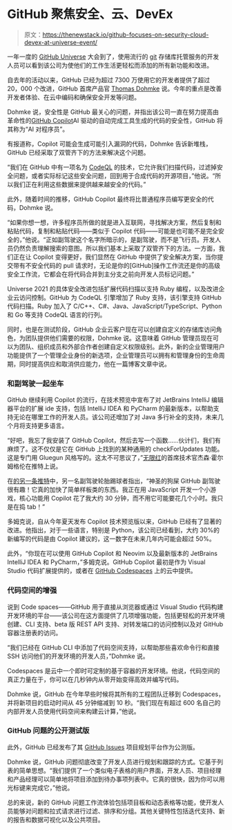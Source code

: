 # GitHub 聚焦安全、云、DevEx

> 原文：<https://thenewstack.io/github-focuses-on-security-cloud-devex-at-universe-event/>

一年一度的 [GitHub Universe](https://www.githubuniverse.com/?false=120820&reg_type_id=120820) 大会到了，使用流行的 [git](https://git-scm.com/) 存储库托管服务的开发人员可以看到该公司为使他们的工作生活更轻松而添加的所有新功能和改进。

自去年的活动以来，GitHub 已经为超过 7300 万使用它的开发者提供了超过 20，000 个改进，GitHub 首席产品官 [Thomas Dohmke](https://www.linkedin.com/in/thomas-dohmke-24855b10/) 说。今年的重点是改善开发者体验、在云中编码和确保安全开发等问题。

Dohmke 说，安全性是 GitHub 最关心的问题，并指出该公司一直在努力提高由革命性的[GitHub Copilot](https://thenewstack.io/github-copilot-a-powerful-controversial-autocomplete-for-developers/)AI 驱动的自动完成工具生成的代码的安全性，GitHub 将其称为“AI 对程序员”。

有报道称，Copilot 可能会生成可能引入漏洞的代码，Dohmke 告诉新堆栈，GitHub 已经采取了双管齐下的方法来解决这个问题。

“我们在 GitHub 中有一项名为 [CodeQL](https://codeql.github.com/) 的技术，它允许我们扫描代码，过滤掉安全问题，或者实际标记这些安全问题，回到用于合成代码的开源项目，”他说。“所以我们正在利用这些数据来提供越来越安全的代码。”

此外，随着时间的推移，GitHub Copilot 最终将比普通程序员编写更安全的代码，Dohmke 说。

“如果你想一想，许多程序员所做的就是进入互联网，寻找解决方案，然后复制和粘贴代码，复制和粘贴代码——类似于 Copilot 代码——可能是也可能不是完全安全的，”他说。“正如副驾驶这个名字所暗示的，是副驾驶，而不是飞行员。开发人员仍然负责理解搜索的意图。所以我们基本上采取了双管齐下的方法。一方面，我们正在让 Copilot 变得更好，我们显然在 GitHub 中提供了安全解决方案，当你提交带有不安全代码的 pull 请求时，无论是你的[GitHub]操作工作流还是你的高级安全工作流，它都会在将代码合并到主分支之前向开发人员标记问题。”

Universe 2021 的具体安全改进包括扩展代码扫描以支持 Ruby 编程，以及改进企业云访问控制。GitHub 为 CodeQL 引擎增加了 Ruby 支持，该引擎支持 GitHub 代码扫描。Ruby 加入了 C/C++、C#、Java、JavaScript/TypeScript、Python 和 Go 等支持 CodeQL 语言的行列。

同时，也是在测试阶段，GitHub 企业云客户现在可以创建自定义的存储库访问角色，为团队提供他们需要的权限，Dohmke 说。这意味着 GitHub 管理员现在可以为团队、组织成员和外部合作者创建自定义权限级别。此外，新的企业管理用户功能提供了一个管理企业身份的新选项，企业管理员可以拥有和管理身份的生命周期，同时提高供应和取消供应能力，他在一篇博客文章中说。

### 和副驾驶一起坐车

GitHub 继续利用 Copilot 的流行，在技术预览中宣布了对 JetBrains IntelliJ 编辑器平台的扩展 ide 支持，包括 IntelliJ IDEA 和 PyCharm 的最新版本，以帮助支持无论在哪里工作的开发人员。该公司还增加了对 Java 多行补全的支持，未来几个月将支持更多语言。

“好吧，我忘了我安装了 GitHub Copilot，然后去写一个函数……伙计们，我们有麻烦了。这不仅仅是它在 GitHub 上找到的某种通用的 checkForUpdates 功能。这是专门用 Gluegun 风格写的。这太不可思议了，”[无限红](https://infinite.red/)的首席技术官杰森·霍尔姆格伦在推特上说。

在[的另一条推特](https://twitter.com/__________siah_/status/1453220562403160066?t=A7wVnwa1Fc-i7DsyC-DwGQ&s=03)中，另一名副驾驶轮胎踢球者指出，“神圣的狗屎 GitHub 副驾驶很有趣！它真的加快了简单样板类的东西。我正在用 JavaScript 开发一个小游戏，核心功能用 Copilot 花了我大约 30 分钟，而不用它可能要花几个小时。我只是在捣 tab！”

多姆克说，自从今年夏天发布 Copilot 技术预览版以来，GitHub 已经有了显著的改进。他指出，对于一些语言，特别是 Python，该公司已经看到，大约 30%的新编写的代码是由 Copilot 建议的，这一数字在未来几年内可能会超过 50%。

此外，“你现在可以使用 GitHub Copilot 和 Neovim 以及最新版本的 JetBrains IntelliJ IDEA 和 PyCharm，”多姆克说。GitHub Copilot 最初是作为 Visual Studio 代码扩展提供的，或者在 [GitHub Codespaces](https://github.com/features/codespaces) 上的云中提供。

### 代码空间的增强

说到 Code spaces——GitHub 用于直接从浏览器或通过 Visual Studio 代码构建开发环境的平台——该公司在这方面提供了几项增强功能，包括更轻松的开发环境创建、CLI 支持、beta 版 REST API 支持、对转发端口的访问控制以及对 GitHub 容器注册表的访问。

“我们已经在 GitHub CLI 中添加了代码空间支持，以帮助那些喜欢命令行和直接 SSH 访问他们的开发环境的开发人员，”Dohmke 说。

Codespaces 是云中一个即时可定制的基于容器的开发环境。他说，代码空间的真正力量在于，你可以在几秒钟内从零开始变得高效并编写代码。

Dohmke 说，GitHub 在今年早些时候将其所有的工程团队迁移到 Codespaces，并将新项目的启动时间从 45 分钟缩减到 10 秒。“我们现在有超过 600 名自己的内部开发人员使用代码空间来构建云计算，”他说。

### GitHub 问题的公开测试版

此外，GitHub 已经发布了其 [GitHub Issues](https://github.com/features/issues/) 项目规划平台作为公测版。

Dohmke 说，GitHub 问题彻底改变了开发人员进行规划和跟踪的方式。它基于列表的简单思想。“我们提供了一个类似电子表格的用户界面，开发人员、项目经理和产品经理可以简单地将项目添加到待办事项列表中。它真的很快，因为你可以用光标键来完成它，”他说。

总的来说，新的 GitHub 问题工作流体验包括项目板和动态表格等功能，使开发人员能够对问题和拉式请求进行过滤、排序和分组。其他关键特性包括迭代支持、新的报告和数据可视化以及公共项目。

<svg xmlns:xlink="http://www.w3.org/1999/xlink" viewBox="0 0 68 31" version="1.1"><title>Group</title> <desc>Created with Sketch.</desc></svg>